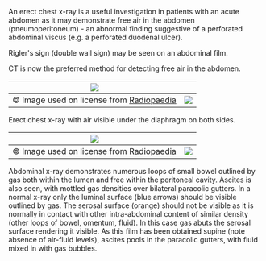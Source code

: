 An erect chest x\-ray is a useful investigation in patients with an acute abdomen as it may demonstrate free air in the abdomen (pneumoperitoneum) \- an abnormal finding suggestive of a perforated abdominal viscus (e.g. a perforated duodenal ulcer).  
  
Rigler's sign (double wall sign) may be seen on an abdominal film.  
  
CT is now the preferred method for detecting free air in the abdomen.  
  


| [![](https://d32xxyeh8kfs8k.cloudfront.net/images_Passmedicine/xrb004.jpg)](https://d32xxyeh8kfs8k.cloudfront.net/images_Passmedicine/xrb004b.jpg) | |
| --- | --- |
| © Image used on license from [Radiopaedia](http://www.radiopaedia.org/) | [![](https://d32xxyeh8kfs8k.cloudfront.net/css/images/mag_glass.png)](https://d32xxyeh8kfs8k.cloudfront.net/images_Passmedicine/xrb004b.jpg) |

Erect chest x\-ray with air visible under the diaphragm on both sides.  


| [![](https://d32xxyeh8kfs8k.cloudfront.net/images_Passmedicine/xrb220.jpg)](https://d32xxyeh8kfs8k.cloudfront.net/images_Passmedicine/xrb220b.jpg) | |
| --- | --- |
| © Image used on license from [Radiopaedia](http://www.radiopaedia.org/) | [![](https://d32xxyeh8kfs8k.cloudfront.net/css/images/mag_glass.png)](https://d32xxyeh8kfs8k.cloudfront.net/images_Passmedicine/xrb220b.jpg) |

Abdominal x\-ray demonstrates numerous loops of small bowel outlined by gas both within the lumen and free within the peritoneal cavity. Ascites is also seen, with mottled gas densities over bilateral paracolic gutters. In a normal x\-ray only the luminal surface (blue arrows) should be visible outlined by gas. The serosal surface (orange) should not be visible as it is normally in contact with other intra\-abdominal content of similar density (other loops of bowel, omentum, fluid). In this case gas abuts the serosal surface rendering it visible. As this film has been obtained supine (note absence of air\-fluid levels), ascites pools in the paracolic gutters, with fluid mixed in with gas bubbles.   
